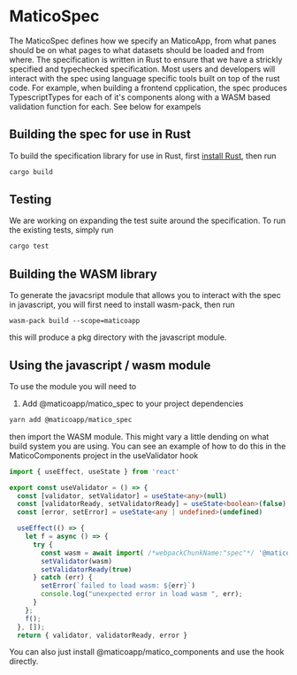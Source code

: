 # MaticoSpec 

The MaticoSpec defines how we specify an MaticoApp, from what panes should be on what pages to what datasets should be loaded and from where. The specification is written in Rust to ensure that we have a strickly specified and typechecked specification. Most users and developers will interact with the spec using language specific tools built on top of the rust code. For example, when building a frontend cpplication, the spec produces TypescriptTypes for each of it's components along with a WASM based validation function for each. See below for exampels 


## Building the spec for use in Rust 

To build the specification library for use in Rust, first [install Rust](https://postgis.net/install/), then run 

```bash
cargo build 
```

## Testing

We are working on expanding the test suite around the specification. To run the existing tests, simply run 

```bash
cargo test 
```

## Building the WASM library 

To generate the javacsript module that allows you to interact with the spec in javascript, you will first need to install wasm-pack, then run

```
wasm-pack build --scope=maticoapp
```

this will produce a pkg directory with the javascript module.

## Using the javascript / wasm module 

To use the module you will need to

1. Add @maticoapp/matico\_spec to your project dependencies 

```bash
yarn add @maticoapp/matico_spec 

```

then import the WASM module. This might vary a little dending on what build system you are using. You can see an example of how to do this in the MaticoComponents project in the useValidator hook


```typescript 
import { useEffect, useState } from 'react'

export const useValidator = () => {
  const [validator, setValidator] = useState<any>(null)
  const [validatorReady, setValidatorReady] = useState<boolean>(false)
  const [error, setError] = useState<any | undefined>(undefined)

  useEffect(() => {
    let f = async () => {
      try {
        const wasm = await import( /*webpackChunkName:"spec"*/ '@maticoapp/matico_spec');
        setValidator(wasm)
        setValidatorReady(true)
      } catch (err) {
        setError(`failed to load wasm: ${err}`)
        console.log("unexpected error in load wasm ", err);
      }
    };
    f();
  }, []);
  return { validator, validatorReady, error }
```

You can also just install @maticoapp/matico\_components and use the hook directly.


